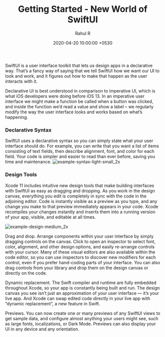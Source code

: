 ﻿---
title: Getting Started - New World of SwiftUI
author: Rahul R
date: 2020-04-20 10:00:00 +0530
categories: [Blogging,IOS,SwiftUI]
tags: [swiftui,ios]     # TAG names should always be lowercase
---

SwiftUI is a user interface toolkit that lets us design apps in a declarative way. That’s a fancy way of saying that we tell SwiftUI how we want our UI to look and work, and it figures out how to make that happen as the user interacts with it.

Declarative UI is best understood in comparison to imperative UI, which is what iOS developers were doing before iOS 13. In an imperative user interface we might make a function be called when a button was clicked, and inside the function we’d read a value and show a label – we regularly modify the way the user interface looks and works based on what’s happening.
### Declarative Syntax

SwiftUI uses a declarative syntax so you can simply state what your user interface should do. For example, you can write that you want a list of items consisting of text fields, then describe alignment, font, and color for each field. Your code is simpler and easier to read than ever before, saving you time and maintenance.
![example-syntax-light-small_2x](https://developer.apple.com/xcode/swiftui/images/example-syntax-light-small_2x.jpg)

### Design Tools
Xcode 11 includes intuitive new design tools that make building interfaces with SwiftUI as easy as dragging and dropping. As you work in the design canvas, everything you edit is completely in sync with the code in the adjoining editor. Code is instantly visible as a preview as you type, and any change you make to that preview immediately appears in your code. Xcode recompiles your changes instantly and inserts them into a running version of your app, visible, and editable at all times.

![example-design-medium_2x](https://developer.apple.com/xcode/swiftui/images/example-design-medium_2x.jpg)

Drag and drop. Arrange components within your user interface by simply dragging controls on the canvas. Click to open an inspector to select font, color, alignment, and other design options, and easily re-arrange controls with your cursor. Many of these visual editors are also available within the code editor, so you can use inspectors to discover new modifiers for each control, even if you prefer hand-coding parts of your interface. You can also drag controls from your library and drop them on the design canvas or directly on the code.

Dynamic replacement. The Swift compiler and runtime are fully embedded throughout Xcode, so your app is constantly being built and run. The design canvas you see isn’t just an approximation of your user interface — it’s your live app. And Xcode can swap edited code directly in your live app with “dynamic replacement”, a new feature in Swift.

Previews. You can now create one or many previews of any SwiftUI views to get sample data, and configure almost anything your users might see, such as large fonts, localizations, or Dark Mode. Previews can also display your UI in any device and any orientation.
